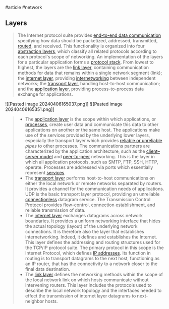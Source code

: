 #article #network
## Layers
>The Internet protocol suite provides [end-to-end data communication](https://en.wikipedia.org/wiki/End-to-end_principle "End-to-end principle") specifying how data should be packetized, addressed, transmitted, [routed](https://en.wikipedia.org/wiki/Routing "Routing"), and received. This functionality is organized into four [abstraction layers](https://en.wikipedia.org/wiki/Abstraction_layer "Abstraction layer"), which classify all related protocols according to each protocol's scope of networking. An implementation of the layers for a particular application forms a [protocol stack](https://en.wikipedia.org/wiki/Protocol_stack "Protocol stack"). From lowest to highest, the layers are the [link layer](https://en.wikipedia.org/wiki/Link_layer "Link layer"), containing communication methods for data that remains within a single network segment (link); the [internet layer](https://en.wikipedia.org/wiki/Internet_layer "Internet layer"), providing [internetworking](https://en.wikipedia.org/wiki/Internetworking "Internetworking") between independent networks; the [transport layer](https://en.wikipedia.org/wiki/Transport_layer "Transport layer"), handling host-to-host communication; and the [application layer](https://en.wikipedia.org/wiki/Application_layer "Application layer"), providing process-to-process data exchange for applications.

![[Pasted image 20240406165037.png]] ![[Pasted image 20240406165351.png]]

>- The [application layer](https://en.wikipedia.org/wiki/Application_layer "Application layer") is the scope within which applications, or [processes](https://en.wikipedia.org/wiki/Process_(computing) "Process (computing)"), create user data and communicate this data to other applications on another or the same host. The applications make use of the services provided by the underlying lower layers, especially the transport layer which provides [reliable or unreliable](https://en.wikipedia.org/wiki/Reliability_(computer_networking) "Reliability (computer networking)") _pipes_ to other processes. The communications partners are characterized by the application architecture, such as the [client–server model](https://en.wikipedia.org/wiki/Client%E2%80%93server_model "Client–server model") and [peer-to-peer](https://en.wikipedia.org/wiki/Peer-to-peer "Peer-to-peer") networking. This is the layer in which all application protocols, such as SMTP, FTP, SSH, HTTP, operate. Processes are addressed via ports which essentially represent [services](https://en.wikipedia.org/wiki/Service_(systems_architecture) "Service (systems architecture)").
>- The [transport layer](https://en.wikipedia.org/wiki/Transport_layer "Transport layer") performs host-to-host communications on either the local network or remote networks separated by routers. It provides a channel for the communication needs of applications. UDP is the basic transport layer protocol, providing an unreliable [connectionless](https://en.wikipedia.org/wiki/Connectionless_communication "Connectionless communication") datagram service. The Transmission Control Protocol provides flow-control, connection establishment, and reliable transmission of data.
>- The [internet layer](https://en.wikipedia.org/wiki/Internet_layer "Internet layer") exchanges datagrams across network boundaries. It provides a uniform networking interface that hides the actual topology (layout) of the underlying network connections. It is therefore also the layer that establishes internetworking. Indeed, it defines and establishes the Internet. This layer defines the addressing and routing structures used for the TCP/IP protocol suite. The primary protocol in this scope is the Internet Protocol, which defines [IP addresses](https://en.wikipedia.org/wiki/IP_address "IP address"). Its function in routing is to transport datagrams to the next host, functioning as an IP router, that has the connectivity to a network closer to the final data destination.
>- The [link layer](https://en.wikipedia.org/wiki/Link_layer "Link layer") defines the networking methods within the scope of the local network link on which hosts communicate without intervening routers. This layer includes the protocols used to describe the local network topology and the interfaces needed to effect the transmission of internet layer datagrams to next-neighbor hosts.